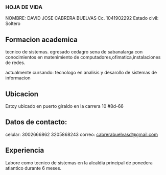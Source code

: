 ### HOJA DE VIDA

NOMBRE: DAVID JOSE CABRERA BUELVAS
Cc. 1041902292
Estado civil: Soltero

## Formacion academica

tecnico de sistemas. egresado cedagro sena de sabanalarga con conocimientos en matenimiento de computadores,ofimatica,instalaciones de redes.

actualmente cursando: tecnologo en analisis y desarollo de sistemas de informacion

## Ubicacion 

Estoy ubicado en puerto giraldo en la carrera 10 #8d-66

## Datos de contacto:

celular: 3002666862
         3205868243
correo: cabrerabuelvasd@gmail.com

## Experiencia 

Labore como tecnico de sistemas en la alcaldia principal de ponedera atlantico durante 6 meses.